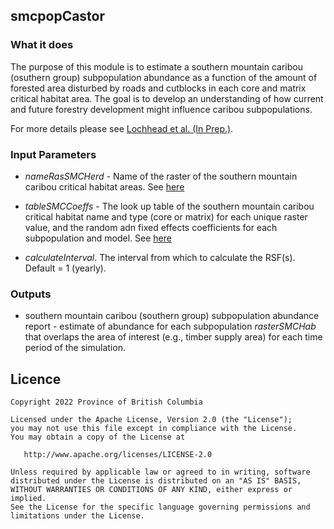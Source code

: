 ## smcpopCastor

### What it does

The purpose of this module is to estimate a southern mountain caribou (osuthern group) subpopulation abundance as a function of the amount of forested area disturbed by roads and cutblocks in each core and matrix critical habitat area. The goal is to develop an understanding of how current and future forestry development might influence caribou subpopulations.

For more details please see [Lochhead et al. (In Prep.)](citation).

### Input Parameters
* *nameRasSMCHerd* - Name of the raster of the southern mountain caribou critical habitat areas. See [here](https://github.com/bcgov/castor/blob/master/R/Params/caribou_southern_mtn_pop_model.Rmd) 

* *tableSMCCoeffs* - The look up table of the southern mountain caribou critical habitat name and type (core or matrix) for each unique raster value, and the random adn fixed effects coefficients for each subpopulation and model. See [here](https://github.com/bcgov/castor/blob/master/R/Params/caribou_southern_mtn_pop_model.Rmd)

* *calculateInterval*. The interval from which to calculate the RSF(s). Default = 1 (yearly).

### Outputs

* southern mountain caribou (southern group) subpopulation abundance report - estimate of abundance for each subpopulation *rasterSMCHab* that overlaps the area of interest (e.g., timber supply area) for each time period of the simulation.


## Licence

    Copyright 2022 Province of British Columbia

    Licensed under the Apache License, Version 2.0 (the "License");
    you may not use this file except in compliance with the License.
    You may obtain a copy of the License at

       http://www.apache.org/licenses/LICENSE-2.0

    Unless required by applicable law or agreed to in writing, software
    distributed under the License is distributed on an "AS IS" BASIS,
    WITHOUT WARRANTIES OR CONDITIONS OF ANY KIND, either express or implied.
    See the License for the specific language governing permissions and
    limitations under the License.

